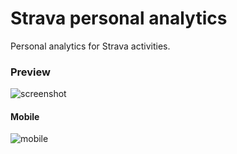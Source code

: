 # Strava personal analytics

Personal analytics for Strava activities.

### Preview
![screenshot](https://i.imgur.com/btG5KpE.jpg)

#### Mobile

![mobile](https://i.imgur.com/hHrTR1T.png)
